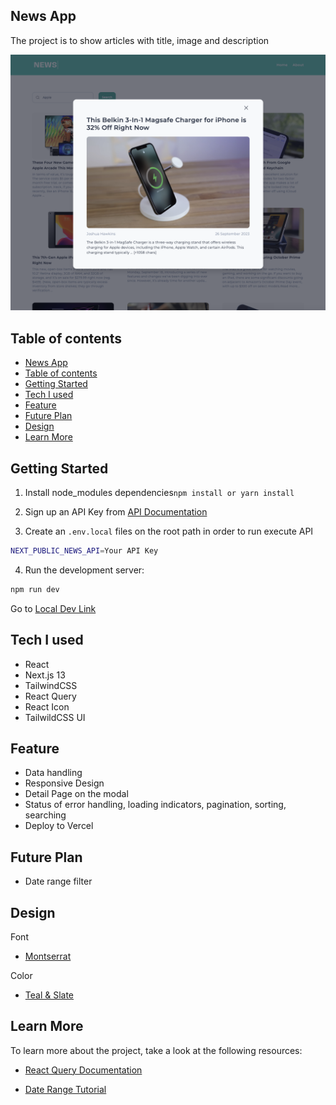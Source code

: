 ## News App

The project is to show articles with title, image and description

![news_preview](./public/news_preview.png)

## Table of contents

- [News App](#news-app)
- [Table of contents](#table-of-contents)
- [Getting Started](#getting-started)
- [Tech I used](#tech-i-used)
- [Feature](#feature)
- [Future Plan](#future-plan)
- [Design](#design)
- [Learn More](#learn-more)

## Getting Started

1. Install node_modules dependencies`npm install or yarn install`

2. Sign up an API Key from [API Documentation](https://newsapi.org/docs)

3. Create an ``.env.local`` files on the root path in order to run execute API
   
```bash
NEXT_PUBLIC_NEWS_API=Your API Key
```

4. Run the development server:

```bash
npm run dev
```

Go to [Local Dev Link](http://localhost:3000)

## Tech I used

- React
- Next.js 13
- TailwindCSS
- React Query
- React Icon
- TailwildCSS UI

## Feature

- Data handling
- Responsive Design
- Detail Page on the modal
- Status of error handling, loading indicators, pagination, sorting, searching
- Deploy to Vercel

## Future Plan

- Date range filter

## Design

Font

- [Montserrat](https://fonts.google.com/specimen/Montserrat)

Color

- [Teal & Slate](https://tailwindcss.com/docs/customizing-colors)

## Learn More

To learn more about the project, take a look at the following resources:

- [React Query Documentation](https://tanstack.com/query/v4/docs/react/quick-start)

- [Date Range Tutorial](https://reactjsguru.com/how-to-make-date-range-filter-in-react-js/)